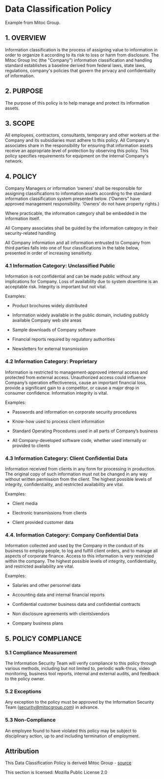 # Data Classification Policy

Example from Mitoc Group.


## 1. OVERVIEW

Information classification is the process of assigning value to information in order to organize it according to its risk to loss or harm from disclosure. 
The Mitoc Group Inc (the "Company") information classification and handling standard establishes a baseline derived from federal laws, state laws, regulations, company's policies that govern the privacy and confidentiality of information.

## 2. PURPOSE

The purpose of this policy is to help manage and protect its information assets.

## 3. SCOPE

All employees, contractors, consultants, temporary and other workers at the Company and its subsidiaries must adhere to this policy. All Company's associates share in the responsibility for ensuring that information assets receive an appropriate level of protection by observing this policy. This policy specifies requirements for equipment on the internal Company's network.


## 4. POLICY

Company Managers or information ‘owners’ shall be responsible for assigning classifications to information assets according to the standard information classification system presented below.
(‘Owners” have approved management responsibility. ‘Owners’ do not have property rights.)

Where practicable, the information category shall be embedded in the information itself.

All Company associates shall be guided by the information category in their security-related handling

All Company information and all information entrusted to Company from third parties falls into one of four classifications in the table below, presented in order of increasing sensitivity.

### 4.1 Information Category: Unclassified Public

Information is not confidential and can be made public without any implications for Company. Loss of availability due to system downtime is an acceptable risk. Integrity is important but not vital.

Examples:

* Product brochures widely distributed

* Information widely available in the public domain, including publicly available Company web site areas

* Sample downloads of Company software

* Financial reports required by regulatory authorities

* Newsletters for external transmission


### 4.2 Information Category: Proprietary

Information is restricted to management-approved internal access and protected from external access. Unauthorized access could influence Company’s operation effectiveness, cause an important financial loss, provide a significant gain to a competitor, or cause a major drop in consumer confidence. Information integrity is vital.

Examples:

* Passwords and information on corporate security procedures

* Know-how used to process client information

* Standard Operating Procedures used in all parts of Company’s business

* All Company-developed software code, whether used internally or provided to clients


### 4.3 Information Category: Client Confidential Data

Information received from clients in any form for processing in production. The original copy of such information must not be changed in any way without written permission from the client. The highest possible levels of integrity, confidentiality, and restricted availability are vital.

Examples:

* Client media

* Electronic transmissions from clients

* Client provided customer data

### 4.4. Information Category: Company Confidential Data

Information collected and used by the Company in the conduct of its business to employ people, to log and fulfill client orders, and to manage all aspects of corporate finance. Access to this information is very restricted within the company. The highest possible levels of integrity, confidentiality, and restricted availability are vital.

Examples:

* Salaries and other personnel data

* Accounting data and internal financial reports

* Confidential customer business data and confidential contracts

* Non disclosure agreements with clients\vendors

* Company business plans


## 5. POLICY COMPLIANCE 

### 5.1	Compliance Measurement

The Information Security Team will verify compliance to this policy through various methods, including but not limited to, periodic walk-thrus, video monitoring, business tool reports, internal and external audits, and feedback to the policy owner. 

###  5.2	Exceptions

Any exception to the policy must be approved by the Information Security Team (security@mitocgroup.com) in advance.

###  5.3	Non-Compliance

An employee found to have violated this policy may be subject to disciplinary action, up to and including termination of employment. 

## Attribution

This Data Classification Policy is derived Mitoc Group - [source](https://github.com/MitocGroup/www/blob/master/policy/POL-019-data-classification-policy.md)

This section is licensed: Mozilla Public License 2.0 